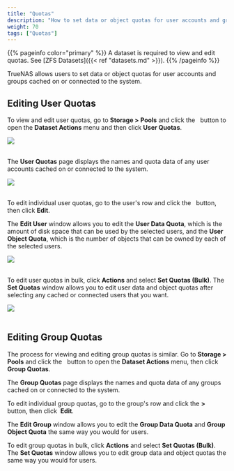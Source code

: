 ```yaml
---
title: "Quotas"
description: "How to set data or object quotas for user accounts and groups."
weight: 70
tags: ["Quotas"]
---
```


{{% pageinfo color="primary" %}}
A dataset is required to view and edit quotas.
See [ZFS Datasets]({{< ref "datasets.md" >}}).
{{% /pageinfo %}}

TrueNAS allows users to set data or object quotas for user accounts and groups cached on or connected to the system.

## Editing User Quotas

To view and edit user quotas, go to **Storage > Pools** and click the <i class="fas fa-ellipsis-v" aria-hidden="true" title="Options"></i>&nbsp; button to open the **Dataset Actions** menu and then click **User Quotas**.

<img src="/images/QuotasDatasetMenu.png">
<br><br>

The **User Quotas** page displays the names and quota data of any user accounts cached on or connected to the system.

<img src="/images/QuotasUserPage.png">
<br><br>

To edit individual user quotas, go to the user's row and click the <i class="fas fa-ellipsis-v" aria-hidden="true" title="Options"></i>&nbsp; button, then click **Edit**. 

The **Edit User** window allows you to edit the **User Data Quota**, which is the amount of disk space that can be used by the selected users, and the **User Object Quota**, which is the number of objects that can be owned by each of the selected users.

<img src="/images/QuotasEditUser.png">
<br><br>

To edit user quotas in bulk, click **Actions** and select **Set Quotas (Bulk)**. The **Set Quotas** window allows you to edit user data and object quotas after selecting any cached or connected users that you want. 

<img src="/images/QuotasUserBulk.png">
<br><br>

## Editing Group Quotas

The process for viewing and editing group quotas is similar. Go to **Storage > Pools** and click the <i class="fas fa-ellipsis-v" aria-hidden="true" title="Options"></i>&nbsp; button to open the **Dataset Actions** menu, then click **Group Quotas**.

The **Group Quotas** page displays the names and quota data of any groups cached on or connected to the system.

To edit individual group quotas, go to the group's row and click the **>** button, then click <i class="fas fa-pen" aria-hidden="true" title="Pen"></i>&nbsp;**Edit**.

The **Edit Group** window allows you to edit the **Group Data Quota** and **Group Object Quota** the same way you would for users.

To edit group quotas in bulk, click **Actions** and select **Set Quotas (Bulk)**. The **Set Quotas** window allows you to edit group data and object quotas the same way you would for users.	
